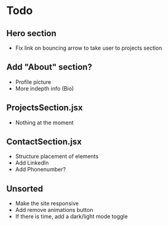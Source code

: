 # Todo

## Hero section

- Fix link on bouncing arrow to take user to projects section

## Add "About" section?

- Profile picture
- More indepth info (Bio)

## ProjectsSection.jsx

- Nothing at the moment

## ContactSection.jsx

- Structure placement of elements
- Add LinkedIn
- Add Phonenumber?

## Unsorted

- Make the site responsive
- Add remove animations button
- If there is time, add a dark/light mode toggle
